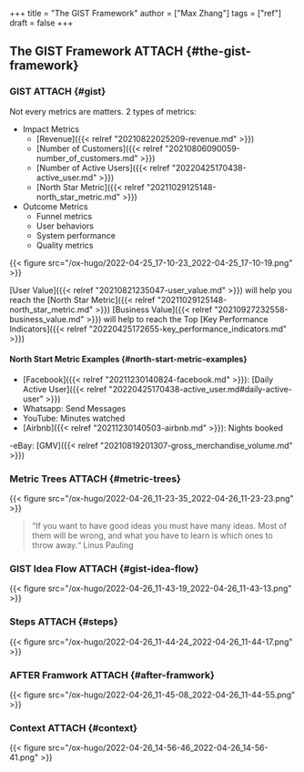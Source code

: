 +++
title = "The GIST Framework"
author = ["Max Zhang"]
tags = ["ref"]
draft = false
+++

## The GIST Framework <span class="tag"><span class="ATTACH">ATTACH</span></span> {#the-gist-framework}


### GIST <span class="tag"><span class="ATTACH">ATTACH</span></span> {#gist}

Not every metrics are matters.
2 types of metrics:

-   Impact Metrics
    -   [Revenue]({{< relref "20210822025209-revenue.md" >}})
    -   [Number of Customers]({{< relref "20210806090059-number_of_customers.md" >}})
    -   [Number of Active Users]({{< relref "20220425170438-active_user.md" >}})
    -   [North Star Metric]({{< relref "20211029125148-north_star_metric.md" >}})
-   Outcome Metrics
    -   Funnel metrics
    -   User behaviors
    -   System performance
    -   Quality metrics

{{< figure src="/ox-hugo/2022-04-25_17-10-23_2022-04-25_17-10-19.png" >}}

[User Value]({{< relref "20210821235047-user_value.md" >}}) will help you reach the [North Star Metric]({{< relref "20211029125148-north_star_metric.md" >}})
[Business Value]({{< relref "20210927232558-business_value.md" >}}) will help to reach the Top [Key Performance Indicators]({{< relref "20220425172655-key_performance_indicators.md" >}})


#### North Start Metric Examples {#north-start-metric-examples}

-   [Facebook]({{< relref "20211230140824-facebook.md" >}}): [Daily Active User]({{< relref "20220425170438-active_user.md#daily-active-user" >}})
-   Whatsapp: Send Messages
-   YouTube: Minutes watched
-   [Airbnb]({{< relref "20211230140503-airbnb.md" >}}): Nights booked

-eBay: [GMV]({{< relref "20210819201307-gross_merchandise_volume.md" >}})


### Metric Trees <span class="tag"><span class="ATTACH">ATTACH</span></span> {#metric-trees}

{{< figure src="/ox-hugo/2022-04-26_11-23-35_2022-04-26_11-23-23.png" >}}

>  “If you want to have good ideas you must have many ideas. Most of them will be
>  wrong, and what you have to learn is which ones to throw away.“
> Linus Pauling


### GIST Idea Flow <span class="tag"><span class="ATTACH">ATTACH</span></span> {#gist-idea-flow}

{{< figure src="/ox-hugo/2022-04-26_11-43-19_2022-04-26_11-43-13.png" >}}


### Steps <span class="tag"><span class="ATTACH">ATTACH</span></span> {#steps}

{{< figure src="/ox-hugo/2022-04-26_11-44-24_2022-04-26_11-44-17.png" >}}


### AFTER Framwork <span class="tag"><span class="ATTACH">ATTACH</span></span> {#after-framwork}

{{< figure src="/ox-hugo/2022-04-26_11-45-08_2022-04-26_11-44-55.png" >}}


### Context <span class="tag"><span class="ATTACH">ATTACH</span></span> {#context}

{{< figure src="/ox-hugo/2022-04-26_14-56-46_2022-04-26_14-56-41.png" >}}

